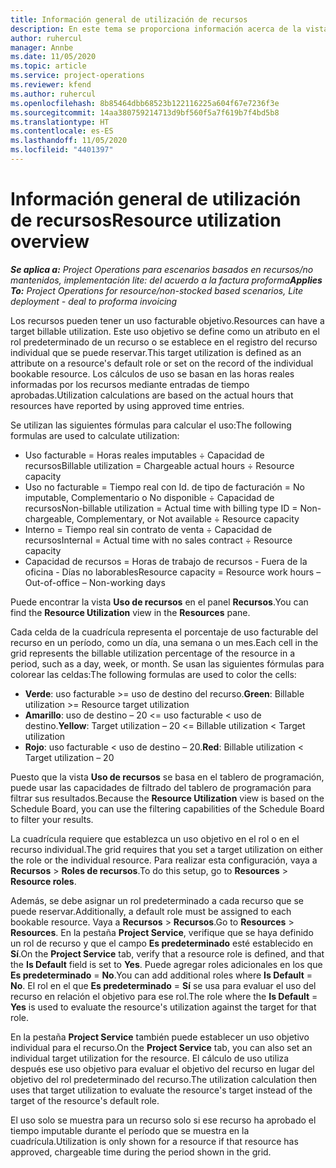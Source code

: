 ```yaml
---
title: Información general de utilización de recursos
description: En este tema se proporciona información acerca de la vista de uso de recursos en Project Operations.
author: ruhercul
manager: Annbe
ms.date: 11/05/2020
ms.topic: article
ms.service: project-operations
ms.reviewer: kfend
ms.author: ruhercul
ms.openlocfilehash: 8b85464dbb68523b122116225a604f67e7236f3e
ms.sourcegitcommit: 14aa380759214713d9bf560f5a7f619b7f4bd5b8
ms.translationtype: HT
ms.contentlocale: es-ES
ms.lasthandoff: 11/05/2020
ms.locfileid: "4401397"
---
```

# <a name="resource-utilization-overview"></a><span data-ttu-id="f1452-103">Información general de utilización de recursos</span><span class="sxs-lookup"><span data-stu-id="f1452-103">Resource utilization overview</span></span>

<span data-ttu-id="f1452-104">_**Se aplica a:** Project Operations para escenarios basados en recursos/no mantenidos, implementación lite: del acuerdo a la factura proforma_</span><span class="sxs-lookup"><span data-stu-id="f1452-104">_**Applies To:** Project Operations for resource/non-stocked based scenarios, Lite deployment - deal to proforma invoicing_</span></span>

<span data-ttu-id="f1452-105">Los recursos pueden tener un uso facturable objetivo.</span><span class="sxs-lookup"><span data-stu-id="f1452-105">Resources can have a target billable utilization.</span></span> <span data-ttu-id="f1452-106">Este uso objetivo se define como un atributo en el rol predeterminado de un recurso o se establece en el registro del recurso individual que se puede reservar.</span><span class="sxs-lookup"><span data-stu-id="f1452-106">This target utilization is defined as an attribute on a resource's default role or set on the record of the individual bookable resource.</span></span> <span data-ttu-id="f1452-107">Los cálculos de uso se basan en las horas reales informadas por los recursos mediante entradas de tiempo aprobadas.</span><span class="sxs-lookup"><span data-stu-id="f1452-107">Utilization calculations are based on the actual hours that resources have reported by using approved time entries.</span></span>

<span data-ttu-id="f1452-108">Se utilizan las siguientes fórmulas para calcular el uso:</span><span class="sxs-lookup"><span data-stu-id="f1452-108">The following formulas are used to calculate utilization:</span></span>

  - <span data-ttu-id="f1452-109">Uso facturable = Horas reales imputables ÷ Capacidad de recursos</span><span class="sxs-lookup"><span data-stu-id="f1452-109">Billable utilization = Chargeable actual hours ÷ Resource capacity</span></span>
  - <span data-ttu-id="f1452-110">Uso no facturable = Tiempo real con Id. de tipo de facturación = No imputable, Complementario o No disponible ÷ Capacidad de recursos</span><span class="sxs-lookup"><span data-stu-id="f1452-110">Non-billable utilization = Actual time with billing type ID = Non-chargeable, Complementary, or Not available ÷ Resource capacity</span></span>
  - <span data-ttu-id="f1452-111">Interno = Tiempo real sin contrato de venta ÷ Capacidad de recursos</span><span class="sxs-lookup"><span data-stu-id="f1452-111">Internal = Actual time with no sales contract ÷ Resource capacity</span></span>
  - <span data-ttu-id="f1452-112">Capacidad de recursos = Horas de trabajo de recursos - Fuera de la oficina - Días no laborables</span><span class="sxs-lookup"><span data-stu-id="f1452-112">Resource capacity = Resource work hours – Out-of-office – Non-working days</span></span>

<span data-ttu-id="f1452-113">Puede encontrar la vista **Uso de recursos** en el panel **Recursos**.</span><span class="sxs-lookup"><span data-stu-id="f1452-113">You can find the **Resource Utilization** view in the **Resources** pane.</span></span>

<span data-ttu-id="f1452-114">Cada celda de la cuadrícula representa el porcentaje de uso facturable del recurso en un período, como un día, una semana o un mes.</span><span class="sxs-lookup"><span data-stu-id="f1452-114">Each cell in the grid represents the billable utilization percentage of the resource in a period, such as a day, week, or month.</span></span> <span data-ttu-id="f1452-115">Se usan las siguientes fórmulas para colorear las celdas:</span><span class="sxs-lookup"><span data-stu-id="f1452-115">The following formulas are used to color the cells:</span></span>

  - <span data-ttu-id="f1452-116">**Verde**: uso facturable >= uso de destino del recurso.</span><span class="sxs-lookup"><span data-stu-id="f1452-116">**Green**: Billable utilization >= Resource target utilization</span></span>
  - <span data-ttu-id="f1452-117">**Amarillo**: uso de destino – 20 <= uso facturable < uso de destino.</span><span class="sxs-lookup"><span data-stu-id="f1452-117">**Yellow**: Target utilization – 20 <= Billable utilization < Target utilization</span></span>
  - <span data-ttu-id="f1452-118">**Rojo**: uso facturable < uso de destino – 20.</span><span class="sxs-lookup"><span data-stu-id="f1452-118">**Red**: Billable utilization < Target utilization – 20</span></span>

<span data-ttu-id="f1452-119">Puesto que la vista **Uso de recursos** se basa en el tablero de programación, puede usar las capacidades de filtrado del tablero de programación para filtrar sus resultados.</span><span class="sxs-lookup"><span data-stu-id="f1452-119">Because the **Resource Utilization** view is based on the Schedule Board, you can use the filtering capabilities of the Schedule Board to filter your results.</span></span>

<span data-ttu-id="f1452-120">La cuadrícula requiere que establezca un uso objetivo en el rol o en el recurso individual.</span><span class="sxs-lookup"><span data-stu-id="f1452-120">The grid requires that you set a target utilization on either the role or the individual resource.</span></span> <span data-ttu-id="f1452-121">Para realizar esta configuración, vaya a **Recursos** > **Roles de recursos**.</span><span class="sxs-lookup"><span data-stu-id="f1452-121">To do this setup, go to **Resources** > **Resource roles**.</span></span>

<span data-ttu-id="f1452-122">Además, se debe asignar un rol predeterminado a cada recurso que se puede reservar.</span><span class="sxs-lookup"><span data-stu-id="f1452-122">Additionally, a default role must be assigned to each bookable resource.</span></span> <span data-ttu-id="f1452-123">Vaya a **Recursos** > **Recursos**.</span><span class="sxs-lookup"><span data-stu-id="f1452-123">Go to **Resources** > **Resources**.</span></span> <span data-ttu-id="f1452-124">En la pestaña **Project Service**, verifique que se haya definido un rol de recurso y que el campo **Es predeterminado** esté establecido en **Sí**.</span><span class="sxs-lookup"><span data-stu-id="f1452-124">On the **Project Service** tab, verify that a resource role is defined, and that the **Is Default** field is set to **Yes**.</span></span> <span data-ttu-id="f1452-125">Puede agregar roles adicionales en los que **Es predeterminado** = **No**.</span><span class="sxs-lookup"><span data-stu-id="f1452-125">You can add additional roles where **Is Default** = **No**.</span></span> <span data-ttu-id="f1452-126">El rol en el que **Es predeterminado** = **Sí** se usa para evaluar el uso del recurso en relación el objetivo para ese rol.</span><span class="sxs-lookup"><span data-stu-id="f1452-126">The role where the **Is Default** = **Yes** is used to evaluate the resource's utilization against the target for that role.</span></span>

<span data-ttu-id="f1452-127">En la pestaña **Project Service** también puede establecer un uso objetivo individual para el recurso.</span><span class="sxs-lookup"><span data-stu-id="f1452-127">On the **Project Service** tab, you can also set an individual target utilization for the resource.</span></span> <span data-ttu-id="f1452-128">El cálculo de uso utiliza después ese uso objetivo para evaluar el objetivo del recurso en lugar del objetivo del rol predeterminado del recurso.</span><span class="sxs-lookup"><span data-stu-id="f1452-128">The utilization calculation then uses that target utilization to evaluate the resource's target instead of the target of the resource's default role.</span></span>

<span data-ttu-id="f1452-129">El uso solo se muestra para un recurso solo si ese recurso ha aprobado el tiempo imputable durante el período que se muestra en la cuadrícula.</span><span class="sxs-lookup"><span data-stu-id="f1452-129">Utilization is only shown for a resource if that resource has approved, chargeable time during the period shown in the grid.</span></span>
